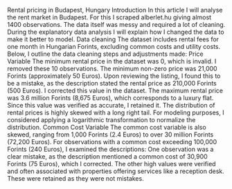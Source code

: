 Rental pricing in Budapest, Hungary
Introduction
In this article I will analyse the rent market in Budapest. For this I scraped alberlet.hu giving almost 1400 observations. The data itself was messy and required a lot of cleaning. During the explanatory data analysis I will explain how I changed the data to make it better to model.
Data cleaning
The dataset includes rental fees for one month in Hungarian Forints, excluding common costs and utility costs. Below, I outline the data cleaning steps and adjustments made:
Price Variable
The minimum rental price in the dataset was 0, which is invalid. I removed these 10 observations.
The minimum non-zero price was 21,000 Forints (approximately 50 Euros). Upon reviewing the listing, I found this to be a mistake, as the description stated the rental price as 210,000 Forints (500 Euros). I corrected this value in the dataset.
The maximum rental price was 3.6 million Forints (8,675 Euros), which corresponds to a luxury flat. Since this value was verified as accurate, I retained it.
The distribution of rental prices is highly skewed with a long right tail. For modeling purposes, I considered applying a logarithmic transformation to normalize the distribution.
Common Cost Variable
The common cost variable is also skewed, ranging from 1,000 Forints (2.4 Euros) to over 30 million Forints (72,200 Euros).
For observations with a common cost exceeding 100,000 Forints (240 Euros), I examined the descriptions:
One observation was a clear mistake, as the description mentioned a common cost of 30,900 Forints (75 Euros), which I corrected.
The other high values were verified and often associated with properties offering services like a reception desk. These were retained as they were not mistakes.
